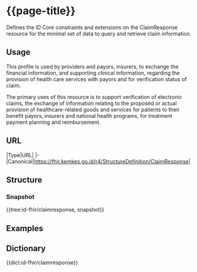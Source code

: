 # {{page-title}}
Defines the ID Core constraints and extensions on the ClaimResponse resource for the minimal set of data to query and retrieve claim information.

## Usage
This profile is used by providers and payors, insurers, to exchange the financial information, and supporting clinical information, regarding the provision of health care services with payors and for verification status of claim.

The primary uses of this resource is to support verification of electronic claims, the exchange of information relating to the proposed or actual provision of healthcare-related goods and services for patients to their benefit payors, insurers and national health programs, for treatment payment planning and reimbursement.

## URL
|Type|URL|
|-
|Canonical|https://fhir.kemkes.go.id/r4/StructureDefinition/ClaimResponse|

## Structure
### Snapshot
<div>
{{tree:id-fhir/claimresponse, snapshot}}
</div>

## Examples

## Dictionary
{{dict:id-fhir/claimresponse}} 
